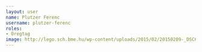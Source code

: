 ```yaml
---
layout: user
name: Plutzer Ferenc
username: plutzer-ferenc
roles:
- Öregtag
image: http://lego.sch.bme.hu/wp-content/uploads/2015/02/20150209-_DSC6580-150x150.jpg
---
```

